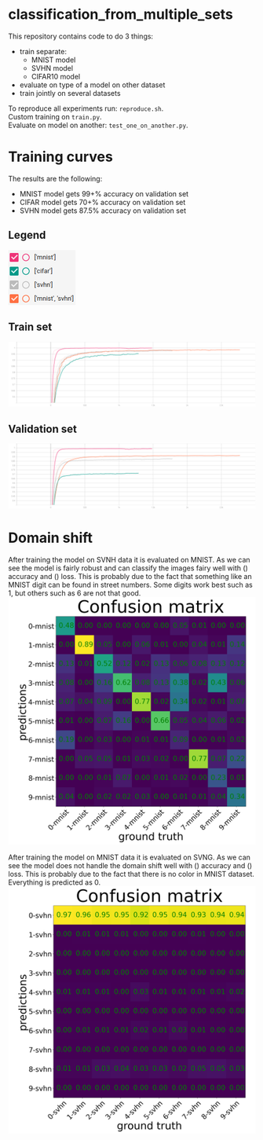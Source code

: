 # classification_from_multiple_sets
This repository contains code to do 3 things:
- train separate:
  - MNIST model
  - SVHN model
  - CIFAR10 model
- evaluate on type of a model on other dataset
- train jointly on several datasets

To reproduce all experiments run: `reproduce.sh`. \
Custom training on `train.py`. \
Evaluate on model on another: `test_one_on_another.py`.

# Training curves
The results are the following:
- MNIST model gets 99+% accuracy on validation set
- CIFAR model gets 70+% accuracy on validation set
- SVHN model gets 87.5% accuracy on validation set

## Legend 
![img](imgs/legend.png)
## Train set
![img](imgs/acc_train.svg)
## Validation set
![img](imgs/acc_valid.svg)


# Domain shift
After training the model on SVNH data it is evaluated on MNIST. As we can see the model is fairly robust and can classify the images fairy well with () accuracy and () loss. This is probably due to the fact that something like an MNIST digit can be found in street numbers. Some digits work best such as 1, but others such as 6 are not that good.
![SVNG model on MNIST](imgs/svhn_model_on_mnist.png)

After training the model on MNIST data it is evaluated on SVNG. As we can see the model does not handle the domain shift well with () accuracy and () loss. This is probably due to the fact that there is no color in MNIST dataset. Everything is predicted as 0.
![SVNG model on MNIST](imgs/mnist_model_on_svhn.png)

